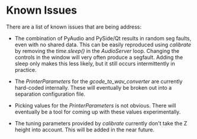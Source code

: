 Known Issues
============

There are a list of known issues that are being address:

* The combination of PyAudio and PySide/Qt results in random seg faults, even with no shared data. This can be easily reproduced using *calibrate* by removing the *time.sleep()* in the *AudioServer* loop. Changing the controls in the window will very often produce a segfault. Adding the sleep only makes this less likely, but it still occurs intermittently in practice.

* The *PrinterParameters* for the *gcode_to_wav_converter* are currently hard-coded internally. These will eventually be broken out into a separation configuration file.

* Picking values for the *PrinterParameters* is not obvious. There will eventually be a tool for coming up with these values experimentally.

* The tuning parameters provided by *calibrate* currently don't take the Z height into account. This will be added in the near future.

